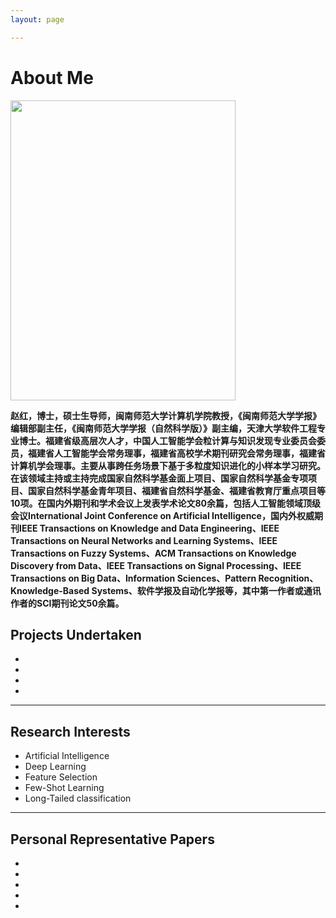 ```yaml
---
layout: page

---
```


# About Me

<img src="https://hideness.github.io/zh.jpg" class="floatpic" width="360" height="480">

**赵红，博士，硕士生导师，闽南师范大学计算机学院教授，《闽南师范大学学报》编辑部副主任，《闽南师范大学学报（自然科学版）》副主编，天津大学软件工程专业博士。福建省级高层次人才，中国人工智能学会粒计算与知识发现专业委员会委员，福建省人工智能学会常务理事，福建省高校学术期刊研究会常务理事，福建省计算机学会理事。主要从事跨任务场景下基于多粒度知识进化的小样本学习研究。在该领域主持或主持完成国家自然科学基金面上项目、国家自然科学基金专项项目、国家自然科学基金青年项目、福建省自然科学基金、福建省教育厅重点项目等10项。在国内外期刊和学术会议上发表学术论文80余篇，包括人工智能领域顶级会议International Joint Conference on Artificial Intelligence，国内外权威期刊IEEE Transactions on Knowledge and Data Engineering、IEEE Transactions on Neural Networks and Learning Systems、IEEE Transactions on Fuzzy Systems、ACM Transactions on Knowledge Discovery from Data、IEEE Transactions on Signal Processing、IEEE Transactions on Big Data、Information Sciences、Pattern Recognition、Knowledge-Based Systems、软件学报及自动化学报等，其中第一作者或通讯作者的SCI期刊论文50余篇。**



## Projects Undertaken

- 
- 
- 
- 

---

## Research Interests

- Artificial Intelligence
- Deep Learning
- Feature Selection
- Few-Shot Learning
- Long-Tailed classification

---

## Personal Representative Papers

- 
- 
- 
- 
- 
